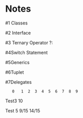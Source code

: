 # Notes
#1 Classes

#2 Interface

#3 Ternary Operator ?:

#4Switch Statement

#5Generics 

#6Tuplet

#7Delegates

       0   1  2  3  4  5  6  7  8  9
Test3 10

 Test 5 9/15 14/15
